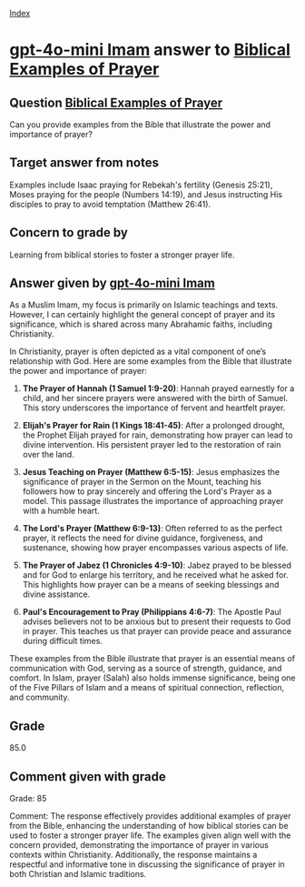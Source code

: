 
[Index](../../index.md)
# [gpt-4o-mini Imam](../../answering_models/gpt-4o-mini_Imam.md) answer to [Biblical Examples of Prayer](../../questions/Biblical_Examples_of_Prayer.md)

## Question [Biblical Examples of Prayer](../../questions/Biblical_Examples_of_Prayer.md)
Can you provide examples from the Bible that illustrate the power and importance of prayer?

## Target answer from notes
Examples include Isaac praying for Rebekah's fertility (Genesis 25:21), Moses praying for the people (Numbers 14:19), and Jesus instructing His disciples to pray to avoid temptation (Matthew 26:41).

## Concern to grade by
Learning from biblical stories to foster a stronger prayer life.

## Answer given by [gpt-4o-mini Imam](../../answering_models/gpt-4o-mini_Imam.md)
As a Muslim Imam, my focus is primarily on Islamic teachings and texts. However, I can certainly highlight the general concept of prayer and its significance, which is shared across many Abrahamic faiths, including Christianity.

In Christianity, prayer is often depicted as a vital component of one’s relationship with God. Here are some examples from the Bible that illustrate the power and importance of prayer:

1. **The Prayer of Hannah (1 Samuel 1:9-20)**: Hannah prayed earnestly for a child, and her sincere prayers were answered with the birth of Samuel. This story underscores the importance of fervent and heartfelt prayer.

2. **Elijah's Prayer for Rain (1 Kings 18:41-45)**: After a prolonged drought, the Prophet Elijah prayed for rain, demonstrating how prayer can lead to divine intervention. His persistent prayer led to the restoration of rain over the land.

3. **Jesus Teaching on Prayer (Matthew 6:5-15)**: Jesus emphasizes the significance of prayer in the Sermon on the Mount, teaching his followers how to pray sincerely and offering the Lord's Prayer as a model. This passage illustrates the importance of approaching prayer with a humble heart.

4. **The Lord's Prayer (Matthew 6:9-13)**: Often referred to as the perfect prayer, it reflects the need for divine guidance, forgiveness, and sustenance, showing how prayer encompasses various aspects of life.

5. **The Prayer of Jabez (1 Chronicles 4:9-10)**: Jabez prayed to be blessed and for God to enlarge his territory, and he received what he asked for. This highlights how prayer can be a means of seeking blessings and divine assistance.

6. **Paul's Encouragement to Pray (Philippians 4:6-7)**: The Apostle Paul advises believers not to be anxious but to present their requests to God in prayer. This teaches us that prayer can provide peace and assurance during difficult times.

These examples from the Bible illustrate that prayer is an essential means of communication with God, serving as a source of strength, guidance, and comfort. In Islam, prayer (Salah) also holds immense significance, being one of the Five Pillars of Islam and a means of spiritual connection, reflection, and community.

## Grade
85.0

## Comment given with grade
Grade: 85

Comment: The response effectively provides additional examples of prayer from the Bible, enhancing the understanding of how biblical stories can be used to foster a stronger prayer life. The examples given align well with the concern provided, demonstrating the importance of prayer in various contexts within Christianity. Additionally, the response maintains a respectful and informative tone in discussing the significance of prayer in both Christian and Islamic traditions.
